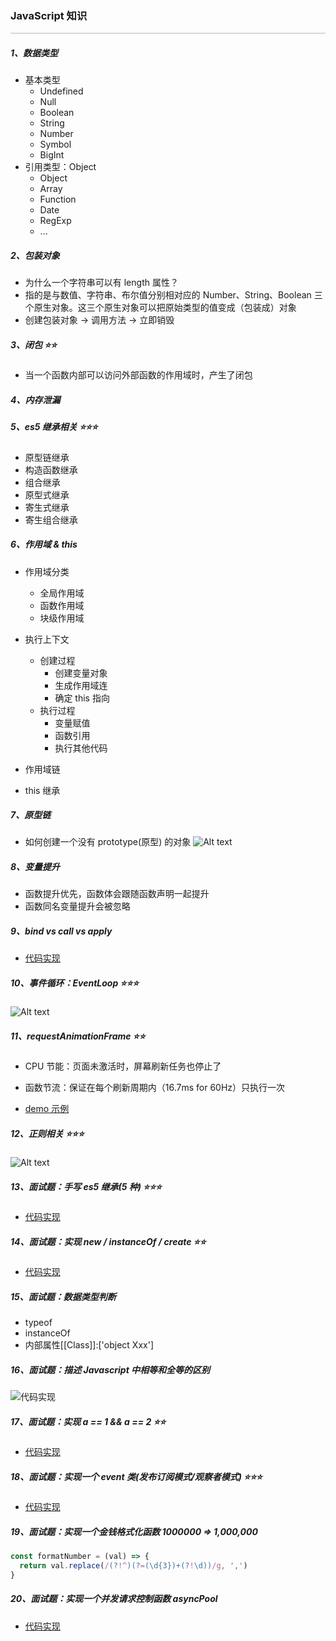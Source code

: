 ### JavaScript 知识

<hr style="height:0px;border:none;border-top:2px solid #d8d8d8;" />

##### 1、数据类型

- 基本类型
  - Undefined
  - Null
  - Boolean
  - String
  - Number
  - Symbol
  - BigInt
- 引用类型：Object
  - Object
  - Array
  - Function
  - Date
  - RegExp
  - ...

##### 2、包装对象

- 为什么一个字符串可以有 length 属性？
- 指的是与数值、字符串、布尔值分别相对应的 Number、String、Boolean 三个原生对象。这三个原生对象可以把原始类型的值变成（包装成）对象
- 创建包装对象 -> 调用方法 -> 立即销毁

##### 3、闭包 ⭐️⭐️

- 当一个函数内部可以访问外部函数的作用域时，产生了闭包

##### 4、内存泄漏

##### 5、es5 继承相关 ⭐️⭐️⭐️

- 原型链继承
- 构造函数继承
- 组合继承
- 原型式继承
- 寄生式继承
- 寄生组合继承

##### 6、作用域 & this

- 作用域分类

  - 全局作用域
  - 函数作用域
  - 块级作用域

- 执行上下文

  - 创建过程
    - 创建变量对象
    - 生成作用域连
    - 确定 this 指向
  - 执行过程
    - 变量赋值
    - 函数引用
    - 执行其他代码

- 作用域链

- this 继承

##### 7、原型链

- 如何创建一个没有 prototype(原型) 的对象
  ![Alt text](../%E9%9D%A2%E8%AF%95%E8%BE%85%E5%8A%A9%E5%8C%85/JavaScript/prototype.jpg)

##### 8、变量提升

- 函数提升优先，函数体会跟随函数声明一起提升
- 函数同名变量提升会被忽略

##### 9、bind vs call vs apply

- [代码实现](../%E9%9D%A2%E8%AF%95%E8%BE%85%E5%8A%A9%E5%8C%85/JavaScript/call-apply-bind.js)

##### 10、事件循环：EventLoop ⭐️⭐️⭐️

![Alt text](../%E9%9D%A2%E8%AF%95%E8%BE%85%E5%8A%A9%E5%8C%85/JavaScript/event-loop.PNG)

##### 11、requestAnimationFrame ⭐️⭐️

- CPU 节能：页面未激活时，屏幕刷新任务也停止了
- 函数节流：保证在每个刷新周期内（16.7ms for 60Hz）只执行一次

- [demo 示例](../%E9%9D%A2%E8%AF%95%E8%BE%85%E5%8A%A9%E5%8C%85/JavaScript/request-animation-frame.html)

##### 12、正则相关 ⭐️⭐️⭐️

![Alt text](../%E9%9D%A2%E8%AF%95%E8%BE%85%E5%8A%A9%E5%8C%85/JavaScript/regexp.jpg)

##### 13、面试题：手写 es5 继承(5 种) ⭐️⭐️⭐️

- [代码实现](../%E9%9D%A2%E8%AF%95%E8%BE%85%E5%8A%A9%E5%8C%85/JavaScript/%E7%BB%A7%E6%89%BF.md)

##### 14、面试题：实现 new / instanceOf / create ⭐️⭐️

- [代码实现](../%E9%9D%A2%E8%AF%95%E8%BE%85%E5%8A%A9%E5%8C%85/JavaScript/new-create-instanceof.js)

##### 15、面试题：数据类型判断

- typeof
- instanceOf
- 内部属性\[[Class]]:['object Xxx']

##### 16、面试题：描述 Javascript 中相等和全等的区别

![代码实现](../%E9%9D%A2%E8%AF%95%E8%BE%85%E5%8A%A9%E5%8C%85/JavaScript/equal.png)

##### 17、面试题：实现 a == 1 && a == 2 ⭐️⭐️

- [代码实现](../%E9%9D%A2%E8%AF%95%E8%BE%85%E5%8A%A9%E5%8C%85/JavaScript/a%20==%201%20&%20a%20==%202.js)

##### 18、面试题：实现一个 event 类(发布订阅模式/观察者模式) ⭐️⭐️⭐️

- [代码实现](../%E9%9D%A2%E8%AF%95%E8%BE%85%E5%8A%A9%E5%8C%85/JavaScript/event-bus.js)

##### 19、面试题：实现一个金钱格式化函数 1000000 => 1,000,000

```js
const formatNumber = (val) => {
  return val.replace(/(?!^)(?=(\d{3})+(?!\d))/g, ',')
}
```

##### 20、面试题：实现一个并发请求控制函数 asyncPool

- [代码实现](../%E9%9D%A2%E8%AF%95%E8%BE%85%E5%8A%A9%E5%8C%85/JavaScript/async-load-image.js)

